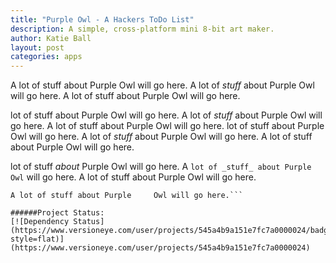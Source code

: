 ```yaml
---
title: "Purple Owl - A Hackers ToDo List"
description: A simple, cross-platform mini 8-bit art maker.
author: Katie Ball
layout: post
categories: apps
---
```

A lot of stuff about Purple Owl will go here. A lot of _stuff_ about Purple Owl will go here. A lot of stuff about Purple Owl will go here.  

lot of stuff about Purple Owl will go here. A lot of _stuff_ about Purple Owl will go here. A lot of stuff about Purple Owl will go here.  lot of stuff about Purple Owl will go here. A lot of _stuff_ about Purple Owl will go here. A lot of stuff about Purple Owl will go here.

 lot of stuff *about* Purple Owl will go here. A `lot of _stuff_ about Purple Owl` will go here. A lot of stuff about Purple Owl will go here.

```lot of stuff about Purple Owl will go here. A lot of _stuff_ about Purple Owl will go here. 
A lot of stuff about Purple     Owl will go here.```

######Project Status:
[![Dependency Status](https://www.versioneye.com/user/projects/545a4b9a151e7fc7a0000024/badge.svg?style=flat)](https://www.versioneye.com/user/projects/545a4b9a151e7fc7a0000024)


